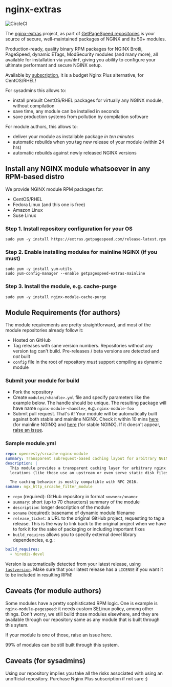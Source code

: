 # nginx-extras

![CircleCI](https://circleci.com/gh/GetPageSpeed/repotest.svg?style=shield&circle-token=db54937e3be24afebb2520f2c59ecb65a848900d)

The [nginx-extras](https://www.getpagespeed.com/nginx-extras) project, as part of [GetPageSpeed repositories](https://www.getpagespeed.com/redhat) 
is your source of secure, well-maintained packages of NGINX and its 50+ modules.

Production-ready, quality binary RPM packages for NGINX Brotli, PageSpeed, dynamic ETags, ModSecurity modules (and many more),
all available for installation via `yum/dnf`, giving you ability to configure your ultimate performant and secure NGINX setup.

Available by [subscription](https://www.getpagespeed.com/repo-subscribe), 
it is a budget Nginx Plus alternative, for CentOS/RHEL!

For sysadmins this allows to:

* install prebuilt CentOS/RHEL packages for virtually any NGINX module, without compilation
* save time, any module can be installed in seconds
* save production systems from pollution by compilation software

For module authors, this allows to:

* deliver your module as installable package *in ten minutes*
* automatic rebuilds when you tag new release of your module (within 24 hrs)
* automatic rebuilds against newly released NGINX versions

## Install any NGINX module whatsoever in any RPM-based distro

We provide NGINX module RPM packages for:

* CentOS/RHEL
* Fedora Linux (and this one is free)
* Amazon Linux
* Suse Linux

### Step 1. Install repository configuration for your OS

    sudo yum -y install https://extras.getpagespeed.com/release-latest.rpm

### Step 2. Enable installing modules for mainline NGINX (if you must)

    sudo yum -y install yum-utils
    sudo yum-config-manager --enable getpagespeed-extras-mainline

### Step 3. Install the module, e.g. cache-purge     

    sudo yum -y install nginx-module-cache-purge

## Module Requirements (for authors)

The module requirements are pretty straightforward, and most of the module repositories already follow it:

* Hosted on GitHub
* Tag releases with sane version numbers. Repositories without any version tag can't build. Pre-releases / beta versions are detected and *not* built
* `config` file in the root of repository *must* support compiling as dynamic module

### Submit your module for build

* Fork the repository
* Create `modules/<handle>.yml` file and specify parameters like the example below. The handle should be unique. The resulting package will have name `nginx-module-<handle>`, e.g. `nginx-module-foo`
* Submit pull request. That's it! Your module will be automatically built against both stable and mainline NGINX. Check it within 10 mins [here](https://extras.getpagespeed.com/redhat/7/mainline/x86_64/repoview/letter_n.group.html) (for mainline NGINX) and [here](https://extras.getpagespeed.com/redhat/7/x86_64/repoview/letter_n.group.html) (for stable NGINX). If it doesn't appear, [raise an issue](https://github.com/GetPageSpeed/nginx-extras/issues/new).

### Sample module.yml

```yml
repo: openresty/srcache-nginx-module
summary: Transparent subrequest-based caching layout for arbitrary NGINX locations
description: |
  This module provides a transparent caching layer for arbitrary nginx
  locations (like those use an upstream or even serve static disk files).

  The caching behavior is mostly compatible with RFC 2616.
soname: ngx_http_srcache_filter_module
```

* `repo` (required): GitHub repository in format `<owner>/<name>`
* `summary`: short (up to 70 characters) summary of the module
* `description`: longer description of the module
* `soname` (required): basename of dynamic module filename
* `release_ticket`: a URL to the original GitHub project, requesting to tag a release. 
  This is the way to link back to the original project when we have to fork it for the sake of packaging or
  including important fixes 
* `build_requires` allows you to specify external devel library dependencies, e.g.:

```yml 
build_requires:
  - hiredis-devel
```

Version is automatically detected from your latest release, using [`lastversion`](https://github.com/dvershinin/lastversion).
Make sure that your latest release has a `LICENSE` if you want it to be included in resulting RPM!

## Caveats (for module authors)

Some modules have a pretty sophisticated RPM logic. 
One is example is `nginx-module-pagespeed`: it needs custom SELinux policy, among other things.
Don't worry, we still build those modules elsewhere, and 
they are available through our repository same as any module that is built through this sytem.

If your module is one of those, raise an issue here.

99% of modules can be still built through this system.

## Caveats (for sysadmins)

Using our repository implies you take all the risks associated with using an unofficial repository.
Purchase Nginx Plus subscription if not sure :)
